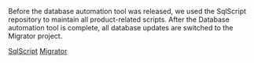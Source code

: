 Before the database automation tool was released, we used the SqlScript repository to maintain all product-related scripts. After the Database automation tool is complete, all database updates are switched to the Migrator project.

[SqlScript](/Tutorial/Advanced/Backend/Database/SqlScript)
[Migrator](/Tutorial/Advanced/Backend/Database/Migrator)